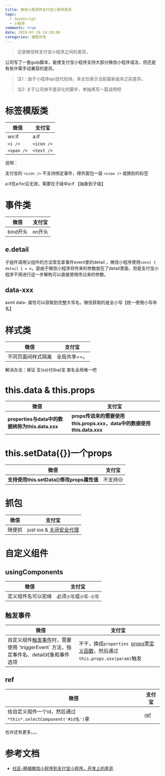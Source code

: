 ```yaml
---
title: 微信小程序转支付宝小程序差异
tags:
  - JavaScript
  - 小程序
comments: true
date: 2019-07-10 14:20:00
categories: 编程开发
---
```


> 记录微信转支付宝小程序之间的差异。

公司写了一套gulp脚本，能使支付宝小程序支持大部分微信小程序语法，但还是有些许需手动兼容的差异。

> 注1：由于小程序api迭代较快，本文仅表示当前最新版本之前差异。
>
> 注2: 关于公司抹平差异化的脚步，单独再写一篇说明吧

<!--more-->



# 标签模版类

| 微信       | 支付宝     |
| ---------- | ---------- |
| wx:if      | a:if       |
| `<i />`    | `<icon />` |
| `<span />` | `<text />` |

说明：

 支付宝的 `<icon />` 不支持绑定事件，得外面包一层 `<view />` 或换别的标签

 a:if在a:for后无效，需要在子级中a:if 【抽象到子级】

# 事件类

| 微信     | 支付宝 |
| -------- | ------ |
| bind开头 | on开头 |

## e.detail

子组件调用父组件的方法常去拿事件event里的detail ，微信小程序使用`const { detail } = e`，是由于微信小程序将传来的参数放在了detail里面，但是支付宝小程序不用进行这一步解构可以直接使用传过来的参数。

## data-xxx

 axml data- 属性可以获取到完整大写名，微信获取的是全小写【统一使用小写命名】



# 样式类

| 微信               | 支付宝       |
| ------------------ | ------------ |
| 不同页面间样式隔离 | 全局共享==。 |

解决办法：保证 支(sa)付(ba)宝 类名全局唯一吧



# this.data & this.props

| 微信                                            | 支付宝                                                       |
| ----------------------------------------------- | ------------------------------------------------------------ |
| **properties与data中的数据统称为this.data.xxx** | **props传进来的需要使用this.props.xxx，data中的数据使用this.data.xxx** |



# this.setData({})一个props

| 微信                                      | 支付宝  |
| ----------------------------------------- | ------- |
| **支持使用this.setData()修改props属性值** | 不支持😒 |



# 抓包

| 微信   | 支付宝                                                       |
| ------ | ------------------------------------------------------------ |
| 随便抓 | just ios & [关闭安全代理](https://ds.alipay.com/fd-ipddfamm/index.html) |



# 自定义组件

## usingComponents

| 微信               | 支付宝                  |
| ------------------ | ----------------------- |
| 定义组件名可以驼峰 | 必须`小写`或`小写-小写` |



## 触发事件

| 微信                                                         | 支付宝                                                       |
| ------------------------------------------------------------ | ------------------------------------------------------------ |
| 自定义组件[触发事件]([https://developers.weixin.qq.com/miniprogram/dev/framework/custom-component/events.html#%E8%A7%A6%E5%8F%91%E4%BA%8B%E4%BB%B6](https://developers.weixin.qq.com/miniprogram/dev/framework/custom-component/events.html#触发事件))时，需要使用 `triggerEvent` 方法，指定事件名、detail对象和事件选项 | 不干，换成`properties `[props](https://docs.alipay.com/mini/framework/component_object)里[定义函数](https://docs.alipay.com/mini/framework/use-custom-component)，然后通过`this.props.xxx(param)`触发 |

## ref

| 微信                                                         | 支付宝                                                      |
| ------------------------------------------------------------ | ----------------------------------------------------------- |
| 给自定义组件一个id，然后通过`*this*.selectComponent('#id名')`拿 | [ref](https://docs.alipay.com/mini/framework/component-ref) |



也许还有更多。。。



# 参考文档

- [社区-移植微信小程序到支付宝小程序，开发上的差异](https://openclub.alipay.com/club/history/read/9209)